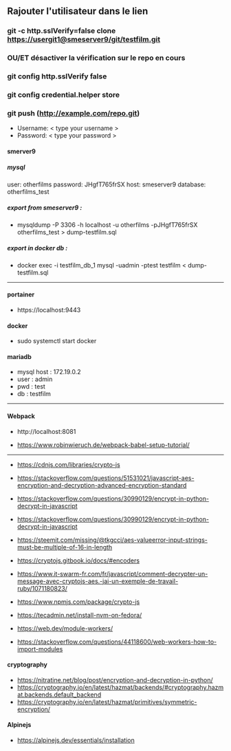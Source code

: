 ## Rajouter l'utilisateur dans le lien

### git -c http.sslVerify=false clone <https://usergit1@smeserver9/git/testfilm.git>

### OU/ET désactiver la vérification sur le repo en cours

### git config http.sslVerify false

### git config credential.helper store

### git push (http://example.com/repo.git)

- Username: < type your username >
- Password: < type your password >

#### smerver9

##### mysql

user: otherfilms
password: JHgfT765frSX
host: smeserver9
database: otherfilms_test

##### export from smeserver9 :

- mysqldump -P 3306 -h localhost -u otherfilms -pJHgfT765frSX otherfilms_test > dump-testfilm.sql


##### export in docker db :

- docker exec -i testfilm_db_1 mysql -uadmin -ptest testfilm < dump-testfilm.sql

---

#### portainer

- https://localhost:9443

#### docker

- sudo systemctl start docker

#### mariadb

- mysql host : 172.19.0.2
- user : admin
- pwd : test
- db : testfilm

---

#### Webpack

- http://localhost:8081

- https://www.robinwieruch.de/webpack-babel-setup-tutorial/

---

- https://cdnjs.com/libraries/crypto-js
- https://stackoverflow.com/questions/51531021/javascript-aes-encryption-and-decryption-advanced-encryption-standard
- https://stackoverflow.com/questions/30990129/encrypt-in-python-decrypt-in-javascript

- https://stackoverflow.com/questions/30990129/encrypt-in-python-decrypt-in-javascript
- https://steemit.com/missing/@tkgcci/aes-valueerror-input-strings-must-be-multiple-of-16-in-length
- https://cryptojs.gitbook.io/docs/#encoders
- https://www.it-swarm-fr.com/fr/javascript/comment-decrypter-un-message-avec-cryptojs-aes.-jai-un-exemple-de-travail-ruby/1071180823/

- https://www.npmjs.com/package/crypto-js
- https://tecadmin.net/install-nvm-on-fedora/
- https://web.dev/module-workers/
- https://stackoverflow.com/questions/44118600/web-workers-how-to-import-modules

#### cryptography

- https://nitratine.net/blog/post/encryption-and-decryption-in-python/
- https://cryptography.io/en/latest/hazmat/backends/#cryptography.hazmat.backends.default_backend
- https://cryptography.io/en/latest/hazmat/primitives/symmetric-encryption/

#### Alpinejs

- https://alpinejs.dev/essentials/installation
